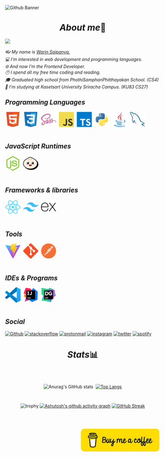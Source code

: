![Github Banner](https://kinsta.com/fr/wp-content/uploads/sites/4/2023/02/github-pages.jpg)

<h1 align="center"><i>About me</i>📕</h1>


<div>

  [![](https://visitcount.itsvg.in/api?id=Warin&label=Profile%20Views&color=6&icon=2&pretty=false)](https://visitcount.itsvg.in)

    
  <i>👓 My name is <a href="https://www.instagram.com/warin.tsx">Warin Saipanya.</a></i><br/>
  <i>💻 I'm interested in web development and programming languages.</i><br/>
  <i>🌐 And now I'm the Frontend Developer.</a></i><br/>
  <i>🕐 I spend all my free time coding and reading.</i><br/>
  <i>🎓 Graduated high school from PhothiSamphanPhitthayakan School. (CS4)</i><br/>
  <i>🏫 I'm studying at Kasetsart University Sriracha Campus. (KU83 CS27)</i>
</div>

<span>
<h2><i>Programming Languages</i></h2>
  <div>
    <img src="icons/HTML5.svg" height="50vh" width="50vh">&nbsp;
    <img src="icons/CSS3.svg" height="50vh" width="50vh">&nbsp;
    <img src="icons/Sass.svg" height="50vh" width="50vh">&nbsp;
    <img src="icons/JavaScript.svg" height="50vh" width="50vh">&nbsp;
    <img src="icons/TypeScript.svg" height="50vh" width="50vh">&nbsp;
    <img src="icons/Python.svg" height="50vh" width="50vh">&nbsp;
    <img src="icons/Java.svg" height="50vh" width="50vh">&nbsp;
    <img src="icons/MySQL.svg" height="50vh" width="50vh">
  </div>
<br/>

<h2><i>JavaScript Runtimes</i></h2>
  <div>
    <img src="icons/Node.js.svg" height="50vh" width="50vh">&nbsp; 
    <img src="icons/Bun.svg" height="50vh" width="50vh">
  </div>
<br/>
  
<h2><i>Frameworks & libraries</i></h2>
  <div>
    <img src="icons/React.svg" height="50vh" width="50vh">&nbsp; 
    <img src="icons/Tailwind CSS.svg" height="50vh" width="50vh">&nbsp; 
    <img src="icons/Express.svg" height="50vh" width="50vh">
  </div>
<br/>

<h2><i>Tools</i></h2>
  <div>
      <img src="icons/Vite.js.svg" height="50vh" width="50vh">&nbsp; 
      <img src="icons/Git.svg" height="50vh" width="50vh">&nbsp;
      <img src="icons/Postman.svg" height="50vh" width="50vh">
  </div>
<br/>

<h2><i>IDEs & Programs</i></h2>
  <div>
      <img src="icons/Visual Studio Code (VS Code).svg" height="50vh" width="50vh">&nbsp;
      <img src="icons/IntelliJ IDEA.svg" height="50vh" width="50vh">&nbsp;
      <img src="icons/DataGrip.svg" height="50vh" width="50vh">
  </div>
<br/>

<h2><i>Social</i></h2>
  <a href='https://github.com/WarinCode' target="_blank"><img alt='Github' src='https://img.shields.io/badge/Github-100000?style=for-the-badge&logo=Github&logoColor=white&labelColor=black&color=010100'/></a>
  <a href='https://stackoverflow.com/users/17977124/9%e0%b8%97%e0%b8%b8%e0%b8%99' target="_blank"><img alt='stackoverflow' src='https://img.shields.io/badge/stackoverflow-100000?style=for-the-badge&logo=stackoverflow&logoColor=f19544&labelColor=FFFFFF&color=FAFAFA'/></a>
    <a href='https://proton.me' target="_blank"><img alt='protonmail' src='https://img.shields.io/badge/proton-100000?style=for-the-badge&logo=protonmail&logoColor=white&labelColor=6d4aff&color=6d4aff'/></a>
  <a href='https://www.instagram.com/warin.tsx/' target="_blank"><img alt='instagram' src='https://img.shields.io/badge/instagram-100000?style=for-the-badge&logo=instagram&logoColor=white&labelColor=ff1984&color=ff1984'/></a>
  <a href='https://twitter.com/WarinCode' target="_blank"><img alt='twitter' src='https://img.shields.io/badge/twitter-100000?style=for-the-badge&logo=twitter&logoColor=white&labelColor=179cf0&color=179cf0'/></a>
  <a href='https://open.spotify.com/user/31xvj63svkvkxttiq5sbh7ldl3bm?si=9753c530fe5144f9' target="_blank"><img alt='spotify' src='https://img.shields.io/badge/spotify-100000?style=for-the-badge&logo=spotify&logoColor=FFFFFF&labelColor=1ed760&color=1ed760'/></a>
</span>

<h1 align="center"><i>Stats</i>📊</h1><br/>
<div align="center"><br/>
  
![Anurag's GitHub stats](https://github-readme-stats.vercel.app/api?username=WarinCode&show_icons=true&theme=tokyonight&border_color=7b00a8&card_width=400&border_radius=25&rank_icon=github&include_all_commits=true&line_height=30)&nbsp;
[![Top Langs](https://github-readme-stats.vercel.app/api/top-langs/?username=WarinCode&theme=tokyonight&layout=donut-vertical&border_color=7b00a8&border_radius=25&langs_count=50)](https://github.com/anuraghazra/github-readme-stats)

<br>

![trophy](https://github-profile-trophy.vercel.app/?username=WarinCode&theme=juicyfresh&column=8&row=1&margin-w=15&margin-h=19)
[![Ashutosh's github activity graph](https://github-readme-activity-graph.vercel.app/graph?username=WarinCode&hide_border=true&theme=react-dark&radius=5)](https://github.com/ashutosh00710/github-readme-activity-graph)
[![GitHub Streak](https://streak-stats.demolab.com?user=WarinCode&theme=react&hide_border=true&border_radius=23&date_format=j%20M%5B%20Y%5D)](https://git.io/streak-stats)

</div>


<br/><br/>

<a href="https://www.buymeacoffee.com/varin" style="position:relative; right:0">
  <img src="img/btn-buymeacoffee.png" alt="buymeacoffee" style="width:260px; height:80px;" align="right" />
</a>

